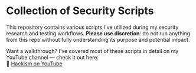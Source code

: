 # Collection of Security Scripts

This repository contains various scripts I've utilized during my security research and testing workflows. **Please use discretion**: do not run anything from this repo without fully understanding its purpose and potential impact.

Want a walkthrough? I’ve covered most of these scripts in detail on my YouTube channel — check it out here:  
🔗 [Hackism on YouTube](https://www.youtube.com/@Hackism)
